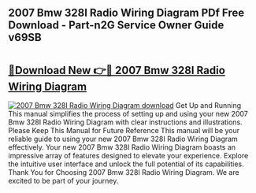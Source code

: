 ## 2007 Bmw 328I Radio Wiring Diagram PDf Free Download - Part-n2G Service Owner Guide v69SB

# <h2><a href="http://dflgsj4.blite.top/?on=2007+Bmw+328I+Radio+Wiring+Diagram">🔗Download New 👉🔴 2007 Bmw 328I Radio Wiring Diagram</a></h2>

[![2007 Bmw 328I Radio Wiring Diagram download](https://i.imgur.com/lujVjoI.png)](http://dflgsj4.blite.top/?on=2007+Bmw+328I+Radio+Wiring+Diagram)
Get Up and Running This manual simplifies the process of setting up and using your new 2007 Bmw 328I Radio Wiring Diagram with clear instructions and illustrations. Please Keep This Manual for Future Reference This manual will be your reliable guide to using your new 2007 Bmw 328I Radio Wiring Diagram effectively. Your new 2007 Bmw 328I Radio Wiring Diagram boasts an impressive array of features designed to elevate your experience. Explore the intuitive user interface and unlock the full potential of its capabilities. Thank You for Choosing 2007 Bmw 328I Radio Wiring Diagram. We are excited to be part of your journey.
